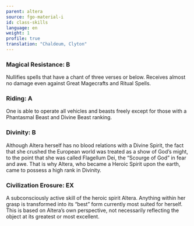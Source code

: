```yaml
---
parent: altera
source: fgo-material-i
id: class-skills
language: en
weight: 1
profile: true
translation: "Chaldeum, Clyton"
---
```


### Magical Resistance: B

Nullifies spells that have a chant of three verses or below. Receives almost no damage even against Great Magecrafts and Ritual Spells.

### Riding: A

One is able to operate all vehicles and beasts freely except for those with a Phantasmal Beast and Divine Beast ranking.

### Divinity: B
Although Altera herself has no blood relations with a Divine Spirit, the fact that she crushed the European world was treated as a show of God’s might, to the point that she was called Flagellum Dei, the “Scourge of God” in fear and awe. That is why Altera, who became a Heroic Spirit upon the earth, came to possess a high rank in Divinity.

### Civilization Erosure: EX

A subconsciously active skill of the heroic spirit Altera. Anything within her grasp is transformed into its “best” form currently most suited for herself.
This is based on Altera’s own perspective, not necessarily reflecting the object at its greatest or most excellent.
